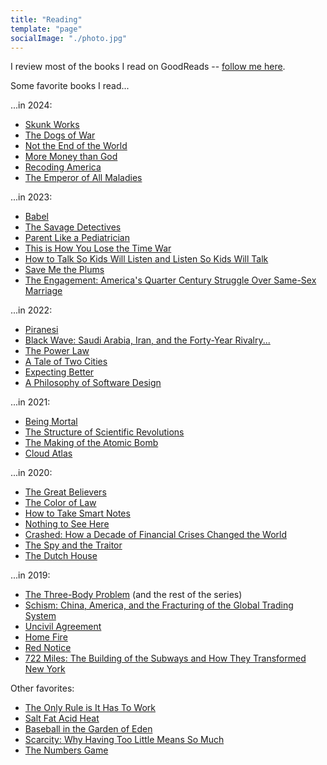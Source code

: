 ```yaml
---
title: "Reading"
template: "page"
socialImage: "./photo.jpg"
---
```


I review most of the books I read on GoodReads -- [follow me here](https://www.goodreads.com/user/show/61117555-kevin-whitaker).

Some favorite books I read...

...in 2024:

-   [Skunk Works](https://kaleidoscopemind.substack.com/p/rules-and-exceptions-of-innovation)
-   [The Dogs of War](https://www.goodreads.com/book/show/460717.The_Dogs_of_War)
-   [Not the End of the World](https://kaleidoscopemind.substack.com/p/climate-change-is-being-solved)
-   [More Money than God](https://www.goodreads.com/book/show/7936425-more-money-than-god)
-   [Recoding America](https://kaleidoscopemind.substack.com/p/how-a-law-becomes-the-law)
-   [The Emperor of All Maladies](https://www.goodreads.com/book/show/7170627-the-emperor-of-all-maladies)

...in 2023:

-   [Babel](https://www.goodreads.com/book/show/57945316-babel)
-   [The Savage Detectives](https://www.goodreads.com/book/show/63033.The_Savage_Detectives)
-   [Parent Like a Pediatrician](https://www.goodreads.com/book/show/60019901-parent-like-a-pediatrician)
-   [This is How You Lose the Time War](https://www.goodreads.com/book/show/43352954-this-is-how-you-lose-the-time-war)
-   [How to Talk So Kids Will Listen and Listen So Kids Will Talk](https://www.goodreads.com/book/show/769016.How_to_Talk_So_Kids_Will_Listen_Listen_So_Kids_Will_Talk)
-   [Save Me the Plums](https://www.goodreads.com/book/show/41644326-save-me-the-plums)
-   [The Engagement: America's Quarter Century Struggle Over Same-Sex Marriage](https://www.goodreads.com/book/show/48822628-the-engagement)

...in 2022:

-   [Piranesi](https://www.goodreads.com/book/show/50202953-piranesi)
-   [Black Wave: Saudi Arabia, Iran, and the Forty-Year Rivalry...](https://www.goodreads.com/book/show/43565323-black-wave)
-   [The Power Law](https://www.goodreads.com/book/show/58009109-the-power-law)
-   [A Tale of Two Cities](https://www.goodreads.com/book/show/1953.A_Tale_of_Two_Cities)
-   [Expecting Better](https://www.goodreads.com/book/show/16158576-expecting-better)
-   [A Philosophy of Software Design](https://www.goodreads.com/book/show/39996759-a-philosophy-of-software-design)

...in 2021:

-   [Being Mortal](https://www.goodreads.com/book/show/20696006-being-mortal)
-   [The Structure of Scientific Revolutions](https://www.goodreads.com/book/show/61539)
-   [The Making of the Atomic Bomb](https://www.goodreads.com/book/show/16884)
-   [Cloud Atlas](https://www.goodreads.com/book/show/49628.Cloud_Atlas)

...in 2020:

-   [The Great Believers](https://www.goodreads.com/book/show/45304101-the-great-believers)
-   [The Color of Law](https://www.goodreads.com/book/show/32191706-the-color-of-law)
-   [How to Take Smart Notes](https://www.goodreads.com/book/show/34507927-how-to-take-smart-notes)
-   [Nothing to See Here](https://www.goodreads.com/book/show/42519313-nothing-to-see-here)
-   [Crashed: How a Decade of Financial Crises Changed the World](https://www.goodreads.com/book/show/36950522-crashed)
-   [The Spy and the Traitor](https://www.goodreads.com/book/show/37542581-the-spy-and-the-traitor)
-   [The Dutch House](https://www.goodreads.com/book/show/44318414-the-dutch-house)

...in 2019:

-   [The Three-Body Problem](https://www.goodreads.com/book/show/20518872-the-three-body-problem) (and the rest of the series)
-   [Schism: China, America, and the Fracturing of the Global Trading System](https://www.goodreads.com/book/show/44179459-schism)
-   [Uncivil Agreement](https://www.goodreads.com/book/show/36100653-uncivil-agreement)
-   [Home Fire](https://www.goodreads.com/book/show/33621427-home-fire)
-   [Red Notice](https://www.goodreads.com/book/show/22609522-red-notice)
-   [722 Miles: The Building of the Subways and How They Transformed New York](https://www.goodreads.com/book/show/132486.722_Miles)

Other favorites:

-   [The Only Rule is It Has To Work](https://www.goodreads.com/book/show/26792284-the-only-rule-is-it-has-to-work)
-   [Salt Fat Acid Heat](https://www.goodreads.com/book/show/30753841-salt-fat-acid-heat)
-   [Baseball in the Garden of Eden](https://www.goodreads.com/book/show/8984168-baseball-in-the-garden-of-eden)
-   [Scarcity: Why Having Too Little Means So Much](https://www.goodreads.com/book/show/17286670-scarcity?ac=1&from_search=true&qid=2ZBHkzhtoH&rank=1)
-   [The Numbers Game](https://www.goodreads.com/book/show/225819)